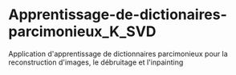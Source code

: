 # Apprentissage-de-dictionaires-parcimonieux_K_SVD
Application d'apprentissage de dictionnaires parcimonieux pour la reconstruction d'images, le débruitage et l'inpainting
